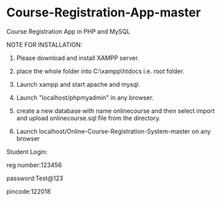 # Course-Registration-App-master



Course Registration App in PHP and MySQL



NOTE FOR INSTALLATION: 

1) Please download and install XAMPP server.

2) place the whole folder into C:\xampp\htdocs i.e. root folder.  

3) Launch xampp and start apache and mysql.

4) Launch "localhost/phpmyadmin" in any browser.

5) create a new database with name onlinecourse and then select import and upload onlinecourse.sql file from the directory.

6) Launch localhost/Online-Course-Registration-System-master on any browser




Student Login:

reg number:123456

password:Test@123

pincode:122018

